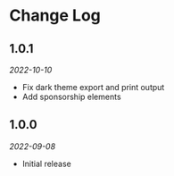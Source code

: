 # Change Log

## 1.0.1

*2022-10-10*

- Fix dark theme export and print output
- Add sponsorship elements

## 1.0.0

*2022-09-08*

- Initial release

